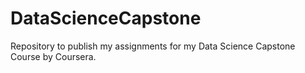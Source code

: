 # DataScienceCapstone
Repository to publish my assignments for my Data Science Capstone Course by Coursera.
